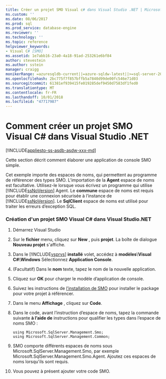 ```yaml
---
title: Créer un projet SMO Visual c# dans Visual Studio .NET | Microsoft Docs
ms.custom: ''
ms.date: 08/06/2017
ms.prod: sql
ms.prod_service: database-engine
ms.reviewer: ''
ms.technology: ''
ms.topic: reference
helpviewer_keywords:
- Visual C# [SMO]
ms.assetid: 1e7abb16-23a0-4a18-91ad-253261e6bf84
author: stevestein
ms.author: sstein
manager: craigg
monikerRange: =azuresqldb-current||=azure-sqldw-latest||>=sql-server-2016||=sqlallproducts-allversions||>=sql-server-linux-2017||=azuresqldb-mi-current
ms.openlocfilehash: 2bc775f7f857bffb5a7840d99de00fc546e71d03
ms.sourcegitcommit: 61381ef939415fe019285def9450d7583df1fed0
ms.translationtype: MT
ms.contentlocale: fr-FR
ms.lasthandoff: 10/01/2018
ms.locfileid: "47717987"
---
```

# <a name="how-to-create-a-visual-c-smo-project-in-visual-studio-net"></a>Comment créer un projet SMO Visual C# dans Visual Studio .NET
[!INCLUDE[appliesto-ss-asdb-asdw-xxx-md](../../includes/appliesto-ss-asdb-asdw-xxx-md.md)]

  Cette section décrit comment élaborer une application de console SMO simple.  
  
 Cet exemple importe des espaces de noms, qui permettent au programme de référencer des types SMO. L’importation de la **Agent** espace de noms est facultative. Utilisez-le lorsque vous écrivez un programme qui utilise [!INCLUDE[ssNoVersion](../../includes/ssnoversion-md.md)] Agent. Le **commune** espace de noms est requis pour établir une connexion sécurisée à l’instance de [!INCLUDE[ssNoVersion](../../includes/ssnoversion-md.md)]. Le **SqlClient** espace de noms est utilisé pour traiter les erreurs d’exception SQL.  
  
### <a name="creating-a-visual-c-smo-project-in-visual-studionet"></a>Création d'un projet SMO Visual C# dans Visual Studio.NET  
  
1. Démarrez Visual Studio
  
2. Sur le **fichier** menu, cliquez sur **New** , puis **projet**.  La boîte de dialogue **Nouveau projet** s'affiche.   
  
3. Dans le [!INCLUDE[vsprvs](../../includes/vsprvs-md.md)] **installé** volet, accédez à **modèles**\\**Visual C#**\\**Windows** Sélectionnez **Application Console**.  
  
4. (Facultatif) Dans le **nom** texte, tapez le nom de la nouvelle application.  

5. Cliquez sur **OK** pour charger le modèle d’application de console.  

6. Suivez les instructions de [l’installation de SMO](installing-smo.md) pour installer le package pour votre projet à référencer.
  
7. Dans le menu **Affichage** , cliquez sur **Code**.
    
8. Dans le code, avant l’instruction d’espace de noms, tapez la commande suivante **à l’aide de** instructions pour qualifier les types dans l’espace de noms SMO :
  
    ```  
    using Microsoft.SqlServer.Management.Smo;  
    using Microsoft.SqlServer.Management.Common;  
    ```  
  
15. SMO comporte différents espaces de noms sous Microsoft.SqlServer.Management.Smo, par exemple Microsoft.SqlServer.Management.Smo.Agent. Ajoutez ces espaces de noms lorsqu'ils sont requis.  
  
16. Vous pouvez à présent ajouter votre code SMO.  
  
  
